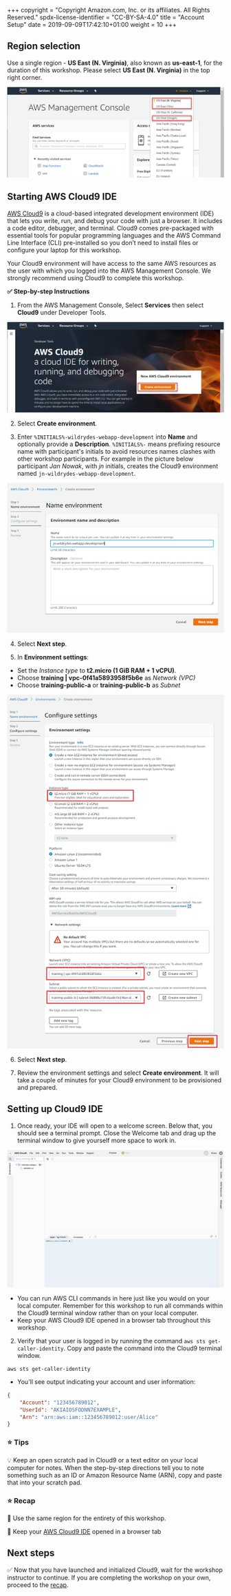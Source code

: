 +++
copyright = "Copyright Amazon.com, Inc. or its affiliates. All Rights Reserved."
spdx-license-identifier = "CC-BY-SA-4.0"
title = "Account Setup"
date = 2019-09-09T17:42:10+01:00
weight = 10
+++

## Region selection

Use a single region - **US East (N. Virginia)**, also known as **us-east-1**, for the duration of this workshop.
Please select **US East (N. Virginia)** in the top right corner.

![Step 3](/images/c9-step3.png)

## Starting AWS Cloud9 IDE

[AWS Cloud9][cloud9] is a cloud-based integrated development environment (IDE) that lets you write, run, and debug your code with just a browser. It includes a code editor, debugger, and terminal. Cloud9 comes pre-packaged with essential tools for popular programming languages and the AWS Command Line Interface (CLI) pre-installed so you don’t need to install files or configure your laptop for this workshop. 

Your Cloud9 environment will have access to the same AWS resources as the user with which you logged into the AWS Management Console. We strongly recommend using Cloud9 to complete this workshop.

**:white_check_mark: Step-by-step Instructions**

1. From the AWS Management Console, Select **Services** then select **Cloud9** under Developer Tools. 

![Step 4](/images/c9-step4.png)

2. Select **Create environment**.

3. Enter `%INITIALS%-wildrydes-webapp-development` into **Name** and optionally provide a **Description**. `%INITIALS%-` means prefixing resource name with participant's initials to avoid resources names clashes with other workshop participants.
For example in the picture below participant *Jan Nowak*, with *jn* initials, creates the Cloud9 environment named `jn-wildrydes-webapp-development`.

![Step 5](/images/c9-step5.png)

4. Select **Next step**.

5. In **Environment settings**:
- Set the *Instance type* to **t2.micro (1 GiB RAM + 1 vCPU)**.
- Choose **training | vpc-0f41a5893958f5b6e** as *Network (VPC)*
- Choose **training-public-a** or **training-public-b** as *Subnet*

![Step 6](/images/c9-step6-b.png)

6. Select **Next step**.

7. Review the environment settings and select **Create environment**. It will take a couple of minutes for your Cloud9 environment to be provisioned and prepared.

## Setting up Cloud9 IDE

1. Once ready, your IDE will open to a welcome screen. Below that, you should see a terminal prompt. Close the Welcome tab and drag up the terminal window to give yourself more space to work in. 

![Step 7](/images/c9-step7.png)

- You can run AWS CLI commands in here just like you would on your local computer. Remember for this workshop to run all commands within the Cloud9 terminal window rather than on your local computer.
- Keep your AWS Cloud9 IDE opened in a browser tab throughout this workshop.

2. Verify that your user is logged in by running the command `aws sts get-caller-identity`. Copy and paste the command into the Cloud9 terminal window. 

```console
aws sts get-caller-identity
```

- You'll see output indicating your account and user information:

```json
{
    "Account": "123456789012",
    "UserId": "AKIAIOSFODNN7EXAMPLE",
    "Arn": "arn:aws:iam::123456789012:user/Alice"
}
```
### :star: Tips

:bulb: Keep an open scratch pad in Cloud9 or a text editor on your local computer for notes. When the step-by-step directions tell you to note something such as an ID or Amazon Resource Name (ARN), copy and paste that into your scratch pad.

### :star: Recap

:key: Use the same region for the entirety of this workshop.

:key: Keep your [AWS Cloud9 IDE](#starting-aws-cloud9-ide) opened in a browser tab

## Next steps

:white_check_mark: Now that you have launched and initialized Cloud9, wait for the workshop instructor to continue. If you are completing the workshop on your own, proceed to the [recap](../recap).

[cloud9]: https://aws.amazon.com/cloud9
